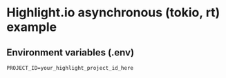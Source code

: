 # Highlight.io asynchronous (tokio, rt) example

## Environment variables (.env)
```env
PROJECT_ID=your_highlight_project_id_here
```
